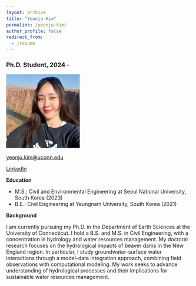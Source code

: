 ```yaml
---
layout: archive
title: "Yeonju Kim"
permalink: /yeonju-kim/
author_profile: false
redirect_from:
  - /resume
---
```


### Ph.D. Student, 2024 -

<img src="https://raw.githubusercontent.com/lijingwang/lijingwang.github.io/master/images/Yeonju_Kim_2024.jpg" alt="Yeonju Kim" width="200"/>

yeonju.kim@uconn.edu

[LinkedIn](https://www.linkedin.com/in/iamkimyeonju/)

**Education** 

- M.S.: Civil and Environmental Engineering at Seoul National University, South Korea (2023) 
- B.E.: Civil Engineering at Yeungnam University, South Korea (2021)

**Background**

I am currently pursuing my Ph.D. in the Department of Earth Sciences at the University of Connecticut. I hold a B.S. and M.S. in Civil Engineering, with a concentration in hydrology and water resources management. My doctoral research focuses on the hydrological impacts of beaver dams in the New England region. In particular, I study groundwater-surface water interactions through a model-data integration approach, combining field observations with computational modeling. My work seeks to advance understanding of hydrological processes and their implications for sustainable water resources management.
